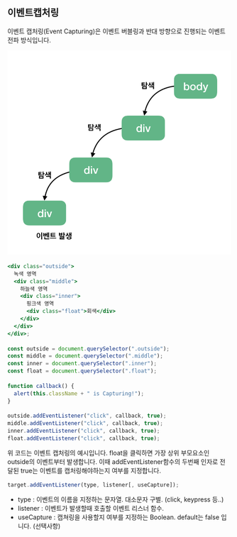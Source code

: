 ## 이벤트캡처링

이벤트 캡처링(Event Capturing)은 이벤트 버블링과 반대 방향으로 진행되는 이벤트 전파 방식입니다.

![](./event-capturing.png)

```jsx
<div class="outside">
  녹색 영역
  <div class="middle">
    하늘색 영역
    <div class="inner">
      핑크색 영역
      <div class="float">회색</div>
    </div>
  </div>
</div>;

const outside = document.querySelector(".outside");
const middle = document.querySelector(".middle");
const inner = document.querySelector(".inner");
const float = document.querySelector(".float");

function callback() {
  alert(this.className + " is Capturing!");
}

outside.addEventListener("click", callback, true);
middle.addEventListener("click", callback, true);
inner.addEventListener("click", callback, true);
float.addEventListener("click", callback, true);
```

위 코드는 이벤트 캡처링의 예시입니다. float을 클릭하면 가장 상위 부모요소인 outside의 이벤트부터 발생합니다. 이때 addEventListener함수의 두번째 인자로 전달된 true는 이벤트를 캡처링해야하는지 여부를 지정합니다.

```jsx
target.addEventListener(type, listener[, useCapture]);
```

- type : 이벤트의 이름을 지정하는 문자열. 대소문자 구별. (click, keypress 등..)
- listener : 이벤트가 발생할때 호출할 이벤트 리스너 함수.
- useCapture : 캡쳐링을 사용할지 여부를 지정하는 Boolean. default는 false 입니다. (선택사항)
